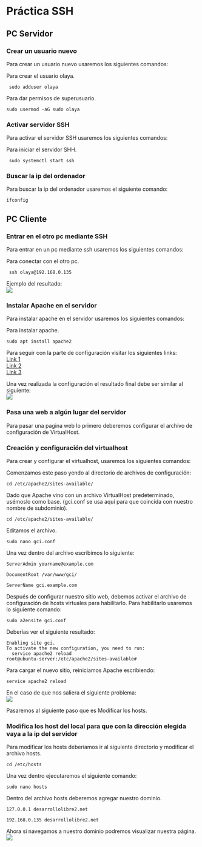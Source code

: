 # Práctica SSH

## PC Servidor
### Crear un usuario nuevo
Para crear un usuario nuevo usaremos los siguientes comandos:

Para crear el usuario olaya.
```
 sudo adduser olaya
```
Para dar permisos de superusuario.
```
sudo usermod -aG sudo olaya
```

### Activar servidor SSH
Para activar el servidor SSH usaremos los siguientes comandos:

Para iniciar el servidor SHH.
```
 sudo systemctl start ssh
```

### Buscar la ip del ordenador
Para buscar la ip del ordenador usaremos el siguiente comando:
```
ifconfig
```

## PC Cliente

### Entrar en el otro pc mediante SSH
Para entrar en un pc mediante ssh usaremos los siguientes comandos:

Para conectar con el otro pc.
```
 ssh olaya@192.168.0.135
```

Ejemplo del resultado:  
![](https://lh4.googleusercontent.com/TNsVTUC0cZELaz4gkRVRkzdJ1steWeVl0OZgFnN9ImzW6cQ8fzxVSbBUbao7YH0JxEY=w2400)

### Instalar Apache en el servidor
Para instalar apache en el servidor usaremos los siguientes comandos:

Para instalar apache.
```
sudo apt install apache2
```

Para seguir con la parte de configuración visitar los siguientes links:  
[Link 1](https://github.com/Sebi16/Portfolio_DAW/edit/main/Ejercicios/Apache.md)  
[Link 2]()  
[Link 3]()  

Una vez realizada la configuración el resultado final debe ser similar al siguiente:  
![](https://lh6.googleusercontent.com/EkLnHS4MUgv2FCAyIICw4MH-9dhSr0GIaDu1nGuanYg3rEACEn9CHF2qdNxh34zxyXo=w2400)

### Pasa una web a algún lugar del servidor
Para pasar una pagina web lo primero deberemos configurar el archivo de configuración de VirtualHost.

### Creación y configuración del virtualhost
Para crear y configurar el virtualhost, usaremos los siguientes comandos:

Comenzamos este paso yendo al directorio de archivos de configuración:
```
cd /etc/apache2/sites-available/
```

Dado que Apache vino con un archivo VirtualHost predeterminado, usémoslo como base. (gci.conf se usa aquí para que coincida con nuestro nombre de subdominio).
```
cd /etc/apache2/sites-available/
```

Editamos el archivo.
```
sudo nano gci.conf
```

Una vez dentro del archivo escribimos lo siguiente:
```
ServerAdmin yourname@example.com
```
```
DocumentRoot /var/www/gci/
```
```
ServerName gci.example.com
```

Después de configurar nuestro sitio web, debemos activar el archivo de configuración de hosts virtuales para habilitarlo. Para habilitarlo usaremos lo siguiente comando:
```
sudo a2ensite gci.conf
```

Deberías ver el siguiente resultado:
```
Enabling site gci.
To activate the new configuration, you need to run:
  service apache2 reload
root@ubuntu-server:/etc/apache2/sites-available#
```

Para cargar el nuevo sitio, reiniciamos Apache escribiendo:
```
service apache2 reload
```

En el caso de que nos saliera el siguiente problema:  
![](https://www.desarrollolibre.net/public/images/example/apache/sitio-caido.png?ezimgfmt=rs:300x225/rscb1/ng:webp/ngcb1)

Pasaremos al siguiente paso que es Modificar los hosts.

### Modifica los host del local para que con la dirección elegida vaya a la ip del servidor
Para modificar los hosts deberíamos ir al siguiente directorio y modificar el archivo hosts.
```
cd /etc/hosts
```

Una vez dentro ejecutaremos el siguiente comando:
```
sudo nano hosts
```

Dentro del archivo hosts deberemos agregar nuestro dominio.
```
127.0.0.1 desarrollolibre2.net
```
```
192.168.0.135 desarrollolibre2.net
```
Ahora si navegamos a nuestro dominio podremos visualizar nuestra página.
![](https://lh4.googleusercontent.com/ySvXjjaQJqoquzbNBg5hu7l_w5Yw8L7BIWXcx7RqLimRBo5DZXWZqcU3OKkSbY9iwb8=w2400)

